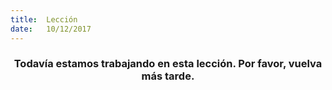 ```yaml
---
title:  Lección
date:   10/12/2017
---
```


### <center>Todavía estamos trabajando en esta lección. Por favor, vuelva más tarde.</center>